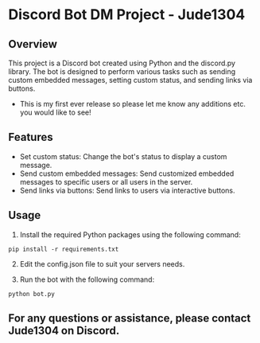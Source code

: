 # Discord Bot DM Project - Jude1304

## Overview
This project is a Discord bot created using Python and the discord.py library. The bot is designed to perform various tasks such as sending custom embedded messages, setting custom status, and sending links via buttons.
- This is my first ever release so please let me know any additions etc. you would like to see!

## Features
- Set custom status: Change the bot's status to display a custom message.
- Send custom embedded messages: Send customized embedded messages to specific users or all users in the server.
- Send links via buttons: Send links to users via interactive buttons.

## Usage
1. Install the required Python packages using the following command:

 `pip install -r requirements.txt`


2. Edit the config.json file to suit your servers needs.


3. Run the bot with the following command:

 `python bot.py`




## For any questions or assistance, please contact Jude1304 on Discord.
